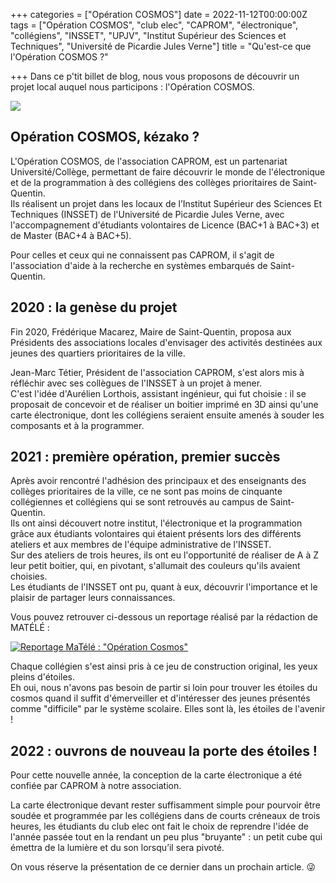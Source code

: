 +++
categories = ["Opération COSMOS"]
date = 2022-11-12T00:00:00Z
tags = ["Opération COSMOS", "club elec", "CAPROM", "électronique", "collégiens", "INSSET", "UPJV", "Institut Supérieur des Sciences et Techniques", "Université de Picardie Jules Verne"]
title = "Qu'est-ce que l'Opération COSMOS ?"

+++
Dans ce p'tit billet de blog, nous vous proposons de découvrir un projet local auquel nous participons : l'Opération COSMOS.

![](/uploads/operation_cosmos_logo-1.jpg)

## Opération COSMOS, kézako ?

L'Opération COSMOS, de l'association CAPROM, est un partenariat Université/Collège, permettant de faire découvrir le monde de l'électronique et de la programmation à des collégiens des collèges prioritaires de Saint-Quentin.  
Ils réalisent un projet dans les locaux de l’Institut Supérieur des Sciences Et Techniques (INSSET) de l'Université de Picardie Jules Verne, avec l'accompagnement d'étudiants volontaires de Licence (BAC+1 à BAC+3) et de Master (BAC+4 à BAC+5).

Pour celles et ceux qui ne connaissent pas CAPROM, il s'agit de l'association d'aide à la recherche en systèmes embarqués de Saint-Quentin.

## 2020 : la genèse du projet

Fin 2020, Frédérique Macarez, Maire de Saint-Quentin, proposa aux Présidents des associations locales d'envisager des activités destinées aux jeunes des quartiers prioritaires de la ville.

Jean-Marc Tétier, Président de l'association CAPROM, s'est alors mis à réfléchir avec ses collègues de l'INSSET à un projet à mener.  
C'est l'idée d'Aurélien Lorthois, assistant ingénieur, qui fut choisie : il se proposait de concevoir et de réaliser un boitier imprimé en 3D ainsi qu'une carte électronique, dont les collégiens seraient ensuite amenés à souder les composants et à la programmer.

## 2021 : première opération, premier succès

Après avoir rencontré l'adhésion des principaux et des enseignants des collèges prioritaires de la ville, ce ne sont pas moins de cinquante collégiennes et collégiens qui se sont retrouvés au campus de Saint-Quentin.  
Ils ont ainsi découvert notre institut, l'électronique et la programmation grâce aux étudiants volontaires qui étaient présents lors des différents ateliers et aux membres de l'équipe administrative de l'INSSET.  
Sur des ateliers de trois heures, ils ont eu l'opportunité de réaliser de A à Z leur petit boitier, qui, en pivotant, s'allumait des couleurs qu'ils avaient choisies.  
Les étudiants de l'INSSET ont pu, quant à eux, découvrir l'importance et le plaisir de partager leurs connaissances.

Vous pouvez retrouver ci-dessous un reportage réalisé par la rédaction de MATÉLÉ :

[![Reportage MaTélé : "Opération Cosmos"](/uploads/cosmos_2021_yt.jpg)](https://www.youtube.com/watch?v=ioyekQAP0x0)

Chaque collégien s'est ainsi pris à ce jeu de construction original, les yeux pleins d'étoiles.  
Eh oui, nous n'avons pas besoin de partir si loin pour trouver les étoiles du cosmos quand il suffit d'émerveiller et d'intéresser des jeunes présentés comme "difficile" par le système scolaire. Elles sont là, les étoiles de l'avenir !

## 2022 : ouvrons de nouveau la porte des étoiles !

Pour cette nouvelle année, la conception de la carte électronique a été confiée par CAPROM à notre association.

La carte électronique devant rester suffisamment simple pour pourvoir être soudée et programmée par les collégiens dans de courts créneaux de trois heures, les étudiants du club elec ont fait le choix de reprendre l'idée de l'année passée tout en la rendant un peu plus "bruyante" : un petit cube qui émettra de la lumière et du son lorsqu’il sera pivoté.

On vous réserve la présentation de ce dernier dans un prochain article. 😜